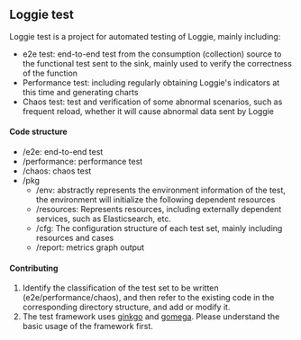 ## Loggie test

Loggie test is a project for automated testing of Loggie, mainly including:

- e2e test: end-to-end test from the consumption (collection) source to the functional test sent to the sink, mainly used to verify the correctness of the function
- Performance test: including regularly obtaining Loggie's indicators at this time and generating charts
- Chaos test: test and verification of some abnormal scenarios, such as frequent reload, whether it will cause abnormal data sent by Loggie


#### Code structure

- /e2e: end-to-end test
- /performance: performance test
- /chaos: chaos test
- /pkg
    - /env: abstractly represents the environment information of the test, the environment will initialize the following dependent resources
    - /resources: Represents resources, including externally dependent services, such as Elasticsearch, etc.
    - /cfg: The configuration structure of each test set, mainly including resources and cases
    - /report: metrics graph output

#### Contributing

1. Identify the classification of the test set to be written (e2e/performance/chaos), and then refer to the existing code in the corresponding directory structure, and add or modify it.
2. The test framework uses [ginkgo](https://github.com/onsi/ginkgo) and [gomega](https://github.com/onsi/gomega). Please understand the basic usage of the framework first.